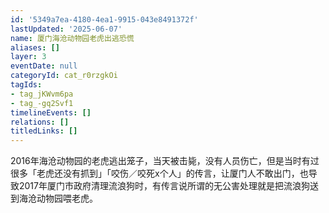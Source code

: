 ```yaml
---
id: '5349a7ea-4180-4ea1-9915-043e8491372f'
lastUpdated: '2025-06-07'
name: 厦门海沧动物园老虎出逃恐慌
aliases: []
layer: 3
eventDate: null
categoryId: cat_r0rzgkOi
tagIds:
- tag_jKWvm6pa
- tag_-gq2Svf1
timelineEvents: []
relations: []
titledLinks: []
---
```

2016年海沧动物园的老虎逃出笼子，当天被击毙，没有人员伤亡，但是当时有过很多「老虎还没有抓到」「咬伤／咬死x个人」的传言，让厦门人不敢出门，也导致2017年厦门市政府清理流浪狗时，有传言说所谓的无公害处理就是把流浪狗送到海沧动物园喂老虎。
